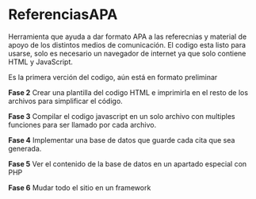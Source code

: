 ReferenciasAPA
==============

Herramienta que ayuda a dar formato APA a las referecnias y material de apoyo de los distintos medios de comunicación. El codigo esta listo para usarse, solo es necesario un navegador de internet ya que solo contiene HTML y JavaScript.

Es la primera verción del codigo, aún está en formato preliminar

**Fase 2**
Crear una plantilla del codigo HTML e imprimirla en el resto de los archivos para simplificar el código.

**Fase 3**
Compilar el codigo javascript en un solo archivo con multiples funciones para ser llamado por cada archivo.

**Fase 4**
Implementar una base de datos que guarde cada cita que sea generada.

**Fase 5**
Ver el contenido de la base de datos en un apartado especial con PHP

**Fase 6**
Mudar todo el sitio en un framework




